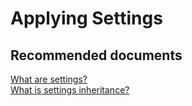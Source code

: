 <properties
	pageTitle="Applying Settings"
	description="Applying Settings"
	service="microsoft.intune"
	resource="intune"
	authors="mackie1604"
	displayOrder=""
	selfHelpType="generic"
	supportTopicIds="32568690"
	resourceTags=""
	productPesIds="15584"
	cloudEnvironments="public"
	articleId="38ac347d-c071-4ff5-9d1d-4a4d9b550e87"
/>

# Applying Settings

## **Recommended documents**

[What are settings?](https://docs.microsoft.com/intune-education/what-are-settings)<br>
[What is settings inheritance?](https://docs.microsoft.com/intune-education/settings-inheritance)<br>

